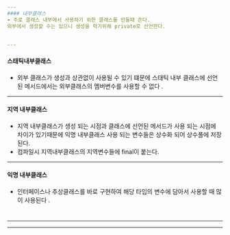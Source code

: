 ```yaml
---
#### 내부클래스
- 주로 클래스 내부에서 사용하기 위한 클래스를 만들때 쓴다.
외부에서 생성할 수는 있으니 생성을 막기위해 private로 선언한다.


---
```

#### 스태틱내부클래스 
- 외부 클래스가 생성과 상관없이 사용될 수 있기 떄문에 스태틱 내부 클래스에 선언된 메서드에서는 외부클래스의 멤버변수를 사용할 수 없다 .


---

#### 지역 내부클래스 
- 지역 내부클래스가 생성 되는 시점과 클래스에 선언된 메서드가 사용 되는 시점에 차이가 있기때문에   익명 내부클래스 사용 되는 변수들은  상수화 되어 상수풀에 저장된다.
- 컴파일시 지역내부클래스의 지역변수들에 final이 붙는다.

---
#### 익명 내부클래스
- 인터페이스나 추상클래스를 바로 구현하여 해당 타입의 변수에 담아서 사용할 때 많이 사용된다 .

#

---
---
#




